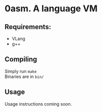 # 0asm. A language VM

## Requirements:
- VLang
- g++

## Compiling

Simply run `make`<br>
Binaries are in `bin/`

## Usage

Usage instructions coming soon.